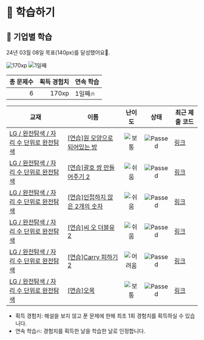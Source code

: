 # 📖 학습하기

## 🚀 기업별 학습
24년 03월 08일 목표(140px)를 달성했어요🥳.

![170xp](https://img.shields.io/badge/EXP-170xp-%235cb85c.svg?for-the-badge)
![1일째](https://img.shields.io/badge/연속학습-1일째-%23E34F26.svg?for-the-badge)

|총 문제수|획득 경험치|연속 학습|
|---:|---:|---|
6|170xp|1일째🔥|

|교재|이름|난이도|상태|최근 제출 코드|
|---|---|:---:|:---:|---|
|[LG / 완전탐색 / 자리 수 단위로 완전탐색](https://www.codetree.ai/missions?missionId=19)|[[연습]원 모양으로 되어있는 방](https://www.codetree.ai/missions/19/problems/a-room-in-a-circle)|![보통][medium]|![Passed][passed]|[링크](https://github.com/minjidev/codetree-TILs/blob/main/240308/%EC%9B%90%20%EB%AA%A8%EC%96%91%EC%9C%BC%EB%A1%9C%20%EB%90%98%EC%96%B4%EC%9E%88%EB%8A%94%20%EB%B0%A9/a-room-in-a-circle.py)|
|[LG / 완전탐색 / 자리 수 단위로 완전탐색](https://www.codetree.ai/missions?missionId=19)|[[연습]괄호 쌍 만들어주기 2](https://www.codetree.ai/missions/19/problems/pair-parentheses-2)|![쉬움][easy]|![Passed][passed]|[링크](https://github.com/minjidev/codetree-TILs/blob/main/240308/%EA%B4%84%ED%98%B8%20%EC%8C%8D%20%EB%A7%8C%EB%93%A4%EC%96%B4%EC%A3%BC%EA%B8%B0%202/pair-parentheses-2.py)|
|[LG / 완전탐색 / 자리 수 단위로 완전탐색](https://www.codetree.ai/missions?missionId=19)|[[연습]인접하지 않은 2개의 숫자](https://www.codetree.ai/missions/19/problems/two-non-adjacent-numbers)|![쉬움][easy]|![Passed][passed]|[링크](https://github.com/minjidev/codetree-TILs/blob/main/240308/%EC%9D%B8%EC%A0%91%ED%95%98%EC%A7%80%20%EC%95%8A%EC%9D%80%202%EA%B0%9C%EC%9D%98%20%EC%88%AB%EC%9E%90/two-non-adjacent-numbers.py)|
|[LG / 완전탐색 / 자리 수 단위로 완전탐색](https://www.codetree.ai/missions?missionId=19)|[[연습]씨 오 더블유 2](https://www.codetree.ai/missions/19/problems/c-o-w-2)|![쉬움][easy]|![Passed][passed]|[링크](https://github.com/minjidev/codetree-TILs/blob/main/240308/%EC%94%A8%20%EC%98%A4%20%EB%8D%94%EB%B8%94%EC%9C%A0%202/c-o-w-2.py)|
|[LG / 완전탐색 / 자리 수 단위로 완전탐색](https://www.codetree.ai/missions?missionId=19)|[[연습]Carry 피하기 2](https://www.codetree.ai/missions/19/problems/escaping-carry-2)|![어려움][hard]|![Passed][passed]|[링크](https://github.com/minjidev/codetree-TILs/blob/main/240308/Carry%20%ED%94%BC%ED%95%98%EA%B8%B0%202/escaping-carry-2.py)|
|[LG / 완전탐색 / 자리 수 단위로 완전탐색](https://www.codetree.ai/missions?missionId=19)|[[연습]오목](https://www.codetree.ai/missions/19/problems/O-mok)|![보통][medium]|![Passed][passed]|[링크](https://github.com/minjidev/codetree-TILs/blob/main/240308/%EC%98%A4%EB%AA%A9/O-mok.py)|


* 획득 경험치: 해설을 보지 않고 푼 문제에 한해 최초 1회 경험치를 획득하실 수 있습니다.
* 연속 학습🔥: 경험치를 획득한 날을 학습한 날로 인정합니다.










[b5]: https://img.shields.io/badge/Bronze_5-%235D3E31.svg
[b4]: https://img.shields.io/badge/Bronze_4-%235D3E31.svg
[b3]: https://img.shields.io/badge/Bronze_3-%235D3E31.svg
[b2]: https://img.shields.io/badge/Bronze_2-%235D3E31.svg
[b1]: https://img.shields.io/badge/Bronze_1-%235D3E31.svg
[s5]: https://img.shields.io/badge/Silver_5-%23394960.svg
[s4]: https://img.shields.io/badge/Silver_4-%23394960.svg
[s3]: https://img.shields.io/badge/Silver_3-%23394960.svg
[s2]: https://img.shields.io/badge/Silver_2-%23394960.svg
[s1]: https://img.shields.io/badge/Silver_1-%23394960.svg
[g5]: https://img.shields.io/badge/Gold_5-%23FFC433.svg
[g4]: https://img.shields.io/badge/Gold_4-%23FFC433.svg
[g3]: https://img.shields.io/badge/Gold_3-%23FFC433.svg
[g2]: https://img.shields.io/badge/Gold_2-%23FFC433.svg
[g1]: https://img.shields.io/badge/Gold_1-%23FFC433.svg
[p5]: https://img.shields.io/badge/Platinum_5-%2376DDD8.svg
[p4]: https://img.shields.io/badge/Platinum_4-%2376DDD8.svg
[p3]: https://img.shields.io/badge/Platinum_3-%2376DDD8.svg
[p2]: https://img.shields.io/badge/Platinum_2-%2376DDD8.svg
[p1]: https://img.shields.io/badge/Platinum_1-%2376DDD8.svg
[passed]: https://img.shields.io/badge/Passed-%23009D27.svg
[failed]: https://img.shields.io/badge/Failed-%23D24D57.svg
[easy]: https://img.shields.io/badge/쉬움-%235cb85c.svg?for-the-badge
[medium]: https://img.shields.io/badge/보통-%23FFC433.svg?for-the-badge
[hard]: https://img.shields.io/badge/어려움-%23D24D57.svg?for-the-badge